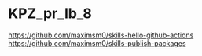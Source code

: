 # KPZ_pr_lb_8
https://github.com/maximsm0/skills-hello-github-actions
https://github.com/maximsm0/skills-publish-packages
